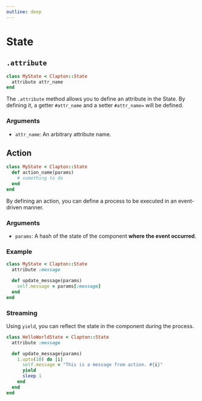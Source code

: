 ```yaml
---
outline: deep
---
```


# State

## `.attribute`

```ruby
class MyState < Clapton::State
  attribute attr_name
end
```

The `.attribute` method allows you to define an attribute in the State.
By defining it, a getter `#attr_name` and a setter `#attr_name=` will be defined.

### Arguments

- `attr_name`: An arbitrary attribute name.


## Action

```ruby
class MyState < Clapton::State
  def action_name(params)
    # something to do
  end
end
```

By defining an action, you can define a process to be executed in an event-driven manner.

### Arguments

- `params`: A hash of the state of the component **where the event occurred**.

### Example

```ruby
class MyState < Clapton::State
  attribute :message

  def update_message(params)
    self.message = params[:message]
  end
end
```

### Streaming

Using `yield`, you can reflect the state in the component during the process.

```ruby
class HelloWorldState < Clapton::State
  attribute :message

  def update_message(params)
    1.upto(10) do |i|
      self.message = "This is a message from action. #{i}"
      yield
      sleep 1
    end
  end
end
```


